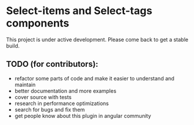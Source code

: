 # Select-items and Select-tags components

This project is under active development.
Please come back to get a stable build.

## TODO (for contributors):
* refactor some parts of code and make it easier to understand and maintain
* better documentation and more examples
* cover source with tests
* research in performance optimizations
* search for bugs and fix them
* get people know about this plugin in angular community
